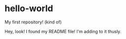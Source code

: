 hello-world
===========

My first repository! (kind of)

Hey, look! I found my README file! I'm adding to it thusly.
